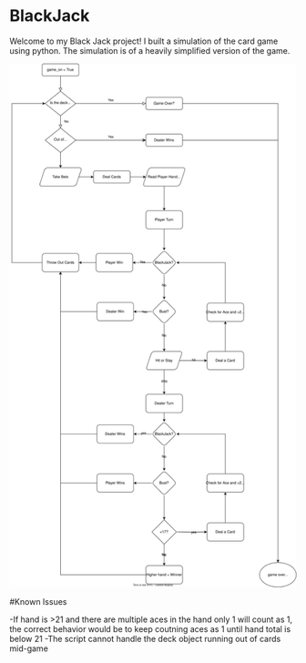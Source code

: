 # BlackJack

Welcome to my Black Jack project! I built a simulation of the card game using python. The simulation is of a heavily simplified version of the game.

![Project Screenshot](https://github.com/taylorrosenblum/BlackJack/blob/main/raw/images/BlackJack_LogicDiagram.svg)

#Known Issues

-If hand is >21 and there are multiple aces in the hand only 1 will count as 1, the correct behavior would be to keep coutning aces as 1 until hand total is below 21
-The script cannot handle the deck object running out of cards mid-game
